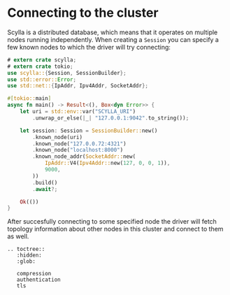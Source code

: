 # Connecting to the cluster

Scylla is a distributed database, which means that it operates on multiple nodes running independently.
When creating a `Session` you can specify a few known nodes to which the driver will try connecting:
```rust
# extern crate scylla;
# extern crate tokio;
use scylla::{Session, SessionBuilder};
use std::error::Error;
use std::net::{IpAddr, Ipv4Addr, SocketAddr};

#[tokio::main]
async fn main() -> Result<(), Box<dyn Error>> {
    let uri = std::env::var("SCYLLA_URI")
        .unwrap_or_else(|_| "127.0.0.1:9042".to_string());

    let session: Session = SessionBuilder::new()
        .known_node(uri)
        .known_node("127.0.0.72:4321")
        .known_node("localhost:8000")
        .known_node_addr(SocketAddr::new(
            IpAddr::V4(Ipv4Addr::new(127, 0, 0, 1)),
            9000,
        ))
        .build()
        .await?;

    Ok(())
}
```

After succesfully connecting to some specified node the driver will fetch topology information about
other nodes in this cluster and connect to them as well.

```eval_rst
.. toctree::
   :hidden:
   :glob:

   compression
   authentication
   tls

```
